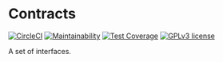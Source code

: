 # Contracts
[![CircleCI](https://circleci.com/gh/GetDKAN/contracts.svg?style=svg)](https://circleci.com/gh/GetDKAN/contracts)
[![Maintainability](https://api.codeclimate.com/v1/badges/247bf994e96b1461feb4/maintainability)](https://codeclimate.com/github/GetDKAN/contracts/maintainability)
[![Test Coverage](https://api.codeclimate.com/v1/badges/247bf994e96b1461feb4/test_coverage)](https://codeclimate.com/github/GetDKAN/contracts/test_coverage)
[![GPLv3 license](https://img.shields.io/badge/License-GPLv3-blue.svg)](https://www.gnu.org/licenses/gpl-3.0.en.html)


A set of interfaces.
